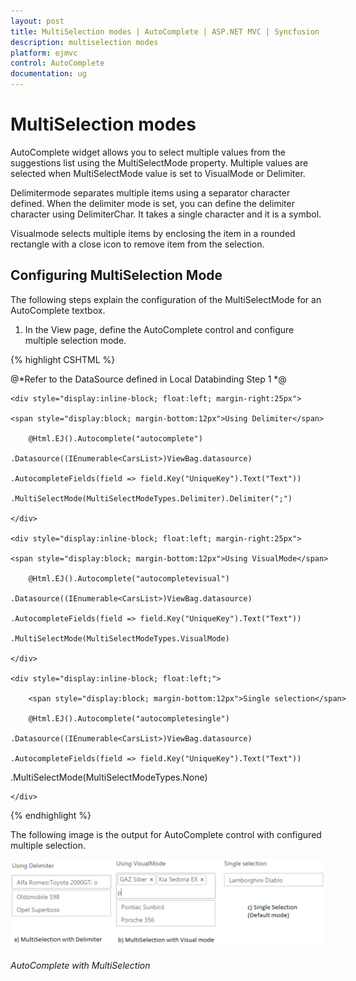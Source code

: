 ```yaml
---
layout: post
title: MultiSelection modes | AutoComplete | ASP.NET MVC | Syncfusion
description: multiselection modes
platform: ejmvc
control: AutoComplete
documentation: ug
---
```


# MultiSelection modes

AutoComplete widget allows you to select multiple values from the suggestions list using the MultiSelectMode property. Multiple values are selected when MultiSelectMode value is set to VisualMode or Delimiter. 

Delimitermode separates multiple items using a separator character defined. When the delimiter mode is set, you can define the delimiter character using DelimiterChar. It takes a single character and it is a symbol. 

Visualmode selects multiple items by enclosing the item in a rounded rectangle with a close icon to remove item from the selection.

## Configuring MultiSelection Mode

The following steps explain the configuration of the MultiSelectMode for an AutoComplete textbox.



1. In the View page, define the AutoComplete control and configure multiple selection mode.


{% highlight CSHTML %}

@*Refer to the DataSource defined in Local Databinding Step 1 *@

<div style="width: 600px">

    <div style="display:inline-block; float:left; margin-right:25px">

    <span style="display:block; margin-bottom:12px">Using Delimiter</span> 

        @Html.EJ().Autocomplete("autocomplete")

    .Datasource((IEnumerable<CarsList>)ViewBag.datasource)

    .AutocompleteFields(field => field.Key("UniqueKey").Text("Text"))

    .MultiSelectMode(MultiSelectModeTypes.Delimiter).Delimiter(";")

    </div>

    <div style="display:inline-block; float:left; margin-right:25px">

    <span style="display:block; margin-bottom:12px">Using VisualMode</span> 

        @Html.EJ().Autocomplete("autocompletevisual")

    .Datasource((IEnumerable<CarsList>)ViewBag.datasource)

    .AutocompleteFields(field => field.Key("UniqueKey").Text("Text"))

    .MultiSelectMode(MultiSelectModeTypes.VisualMode)

    </div>

    <div style="display:inline-block; float:left;">

        <span style="display:block; margin-bottom:12px">Single selection</span>

        @Html.EJ().Autocomplete("autocompletesingle")

    .Datasource((IEnumerable<CarsList>)ViewBag.datasource)

    .AutocompleteFields(field => field.Key("UniqueKey").Text("Text"))

.MultiSelectMode(MultiSelectModeTypes.None)

    </div>

</div>

{% endhighlight %}



The following image is the output for AutoComplete control with configured multiple selection.



![](MultiSelection-modes_images/MultiSelection-modes_img1.png)



_AutoComplete with MultiSelection_

